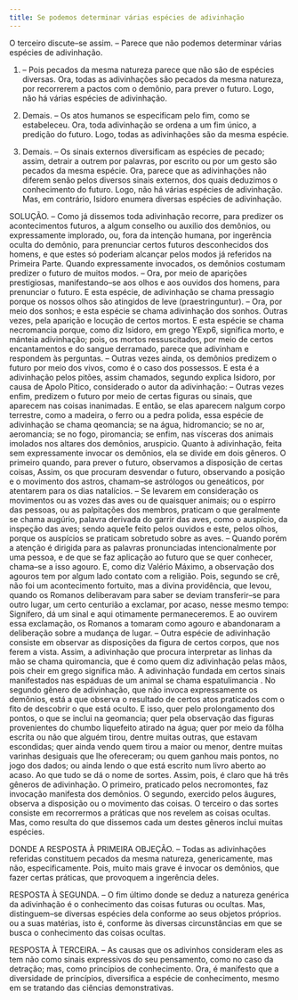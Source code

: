 ```yaml
---
title: Se podemos determinar várias espécies de adivinhação
---
```


O terceiro discute–se assim. – Parece que não podemos determinar várias espécies de adivinhação.  

1. – Pois pecados da mesma natureza parece que não são de espécies diversas. Ora, todas as adivinhações são pecados da mesma natureza, por recorrerem a pactos com o demônio, para prever o futuro. Logo, não há várias espécies de adivinhação.  

2. Demais. – Os atos humanos se especificam pelo fim, como se estabeleceu. Ora, toda adivinhação se ordena a um fim único, a predição do futuro. Logo, todas as adivinhações são da mesma espécie.  

3. Demais. – Os sinais externos diversificam as espécies de pecado; assim, detrair a outrem por palavras, por escrito ou por um gesto são pecados da mesma espécie. Ora, parece que as adivinhações não diferem senão pelos diversos sinais externos, dos quais deduzimos o conhecimento do futuro. Logo, não há várias espécies de adivinhação.  Mas, em contrário, Isidoro enumera diversas espécies de adivinhação.  

SOLUÇÃO. – Como já dissemos toda adivinhação recorre, para predizer os acontecimentos futuros, a algum conselho ou auxilio dos demônios, ou expressamente implorado, ou, fora da intenção humana, por ingerência oculta do demônio, para prenunciar certos futuros desconhecidos dos homens, e que estes só poderiam alcançar pelos modos já referidos na Primeira Parte. Quando expressamente invocados, os demônios costumam predizer o futuro de muitos modos. – Ora, por meio de aparições prestigiosas, manifestando–se aos olhos e aos ouvidos dos homens, para prenunciar o futuro. E esta espécie, de adivinhação se chama pressagio porque os nossos olhos são atingidos de leve (praestringuntur). – Ora, por meio dos sonhos; e esta espécie se chama adivinhação dos sonhos. Outras vezes, pela aparição e locução de certos mortos. E esta espécie se chama necromancia porque, como diz Isidoro, em grego YExp6, significa morto, e mánteia adivinhação; pois, os mortos ressuscitados, por meio de certos encantamentos e do sangue derramado, parece que adivinham e respondem às perguntas. – Outras vezes ainda, os demônios predizem o futuro por meio dos vivos, como é o caso dos possessos. E esta é a adivinhação pelos pitões, assim chamados, segundo explica Isidoro, por causa de Apolo Pitico, considerado o autor da adivinhação: – Outras vezes enfim, predizem o futuro por meio de certas figuras ou sinais, que aparecem nas coisas inanimadas. E então, se elas aparecem nalgum corpo terrestre, como a madeira, o ferro ou a pedra polida, essa espécie de adivinhação se chama qeomancia; se na água, hidromancio; se no ar, aeromancia; se no fogo, piromancia; se enfim, nas vísceras dos animais imolados nos altares dos demônios, aruspicio. Quanto à adivinhação, feita sem expressamente invocar os demônios, ela se divide em dois gêneros. O primeiro quando, para prever o futuro, observamos a disposição de certas coisas, Assim, os que procuram desvendar o futuro, observando a posição e o movimento dos astros, chamam–se astrólogos ou geneáticos, por atentarem para os dias natalícios. – Se levarem em consideração os movimentos ou as vozes das aves ou de quaisquer animais; ou o espirro das pessoas, ou as palpitações dos membros, praticam o que geralmente se chama augúrio, palavra derivada do garrir das aves, como o auspício, da inspeção das aves; sendo aque1e feito pelos ouvidos e este, pelos olhos, porque os auspícios se praticam sobretudo sobre as aves. – Quando porém a atenção é dirigida para as palavras pronunciadas intencionalmente por uma pessoa, e de que se faz aplicação ao futuro que se quer conhecer, chama–se a isso agouro. E, como diz Valério Máximo, a observação dos agouros tem por algum lado contato com a religião. Pois, segundo se crê, não foi um acontecimento fortuito, mas a divina providência, que levou, quando os Romanos deliberavam para saber se deviam transferir–se para outro lugar, um certo centurião a exclamar, por acaso, nesse mesmo tempo: Signífero, dá um sinal e aqui otimamente permaneceremos. E ao ouvirem essa exclamação, os Romanos a tomaram como agouro e abandonaram a deliberação sobre a mudança de lugar. – Outra espécie de adivinhação consiste em observar as disposições da figura de certos corpos, que nos ferem a vista. Assim, a adivinhação que procura interpretar as linhas da mão se chama quiromancia, que é como quem diz adivinhação pelas mãos, pois cheir em grego significa mão. A adivinhação fundada em certos sinais manifestados nas espáduas de um animal se chama espatulimancia .  No segundo gênero de adivinhação, que não invoca expressamente os demônios, está a que observa o resultado de certos atos praticados com o fito de descobrir o que está oculto. E isso, quer pelo prolongamento dos pontos, o que se inclui na geomancia; quer pela observação das figuras provenientes do chumbo liquefeito atirado na água; quer por meio da fôlha escrita ou não que alguém tirou, dentre muitas outras, que estavam escondidas; quer ainda vendo quem tirou a maior ou menor, dentre muitas varinhas desiguais que lhe ofereceram; ou quem ganhou mais pontos, no jogo dos dados; ou ainda lendo o que está escrito num livro aberto ao acaso. Ao que tudo se dá o nome de sortes.  Assim, pois, é claro que há três gêneros de adivinhação. O primeiro, praticado pelos necromontes, faz invocação manifesta dos demônios. O segundo, exercido pelos âugures, observa a disposição ou o movimento das coisas. O terceiro o das sortes consiste em recorrermos a práticas que nos revelem as coisas ocultas. Mas, como resulta do que dissemos cada um destes gêneros inclui muitas espécies.  

DONDE A RESPOSTA À PRIMEIRA OBJEÇÃO. – Todas as adivinhações referidas constituem pecados da mesma natureza, genericamente, mas não, especificamente. Pois, muito mais grave é invocar os demônios, que fazer certas práticas, que provoquem a ingerência deles.  

RESPOSTA À SEGUNDA. – O fim último donde se deduz a natureza genérica da adivinhação é o conhecimento das coisas futuras ou ocultas. Mas, distinguem–se diversas espécies dela conforme ao seus objetos próprios. ou a suas matérias, isto é, conforme às diversas circunstâncias em que se busca o conhecimento das coisas ocultas.  

RESPOSTA À TERCEIRA. – As causas que os adivinhos consideram eles as tem não como sinais expressivos do seu pensamento, como no caso da detração; mas, como princípios de conhecimento. Ora, é manifesto que a diversidade de princípios, diversifica a espécie de conhecimento, mesmo em se tratando das ciências demonstrativas.